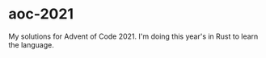# aoc-2021

My solutions for Advent of Code 2021. I'm doing this year's in Rust to learn the language.
